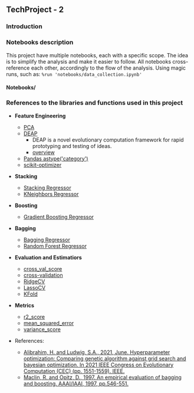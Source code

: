 TechProject - 2
------------

### Introduction

### Notebooks description

This project have multiple notebooks, each with a specific scope. The idea is to simplify the analysis and make it easier to follow.
All notebooks cross-reference each other, accordingly to the flow of the analysis. Using magic runs, such as: `%run 'notebooks/data_collection.ipynb'`

#### Notebooks/



### References to the libraries and functions used in this project

* **Feature Engineering**
  * [PCA](https://scikit-learn.org/stable/modules/generated/sklearn.decomposition.PCA.html)
  * [DEAP](https://deap.readthedocs.io/en/master/index.html)
    * DEAP is a novel evolutionary computation framework for rapid prototyping and testing of ideas.
    * [overview](https://deap.readthedocs.io/en/master/overview.html)
  * [Pandas astype('category')](https://pandas.pydata.org/pandas-docs/stable/reference/api/pandas.DataFrame.astype.html)
  * [scikit-optimizer](https://scikit-optimize.github.io/stable/auto_examples/sklearn-gridsearchcv-replacement.html)


* **Stacking**
  * [Stacking Regressor](https://scikit-learn.org/stable/modules/ensemble.html#stacking)
  * [KNeighbors Regressor](https://scikit-learn.org/stable/modules/generated/sklearn.neighbors.KNeighborsRegressor.html#sklearn.neighbors.KNeighborsRegressor)
* **Boosting**
  * [Gradient Boosting Regressor](https://scikit-learn.org/stable/modules/generated/sklearn.ensemble.GradientBoostingRegressor.html#sklearn.ensemble.GradientBoostingRegressor)
* **Bagging**
  * [Bagging Regressor](https://scikit-learn.org/stable/modules/generated/sklearn.ensemble.BaggingRegressor.html#sklearn.ensemble.BaggingRegressor)
  * [Random Forest Regressor](https://scikit-learn.org/stable/modules/generated/sklearn.ensemble.RandomForestRegressor.html#sklearn.ensemble.RandomForestRegressor)


* **Evaluation and Estimatiors**
  * [cross_val_score](https://scikit-learn.org/stable/modules/generated/sklearn.model_selection.cross_val_score.html)
  * [cross-validation](https://scikit-learn.org/stable/modules/cross_validation.html#cross-validation)
  * [RidgeCV](https://scikit-learn.org/stable/modules/generated/sklearn.linear_model.RidgeCV.html#sklearn.linear_model.RidgeCV)
  * [LassoCV](https://scikit-learn.org/stable/modules/generated/sklearn.linear_model.LassoCV.html#sklearn.linear_model.LassoCV)
  * [KFold](https://scikit-learn.org/stable/modules/generated/sklearn.model_selection.KFold.html)


* **Metrics**
  * [r2_score](https://scikit-learn.org/stable/modules/generated/sklearn.metrics.r2_score.html)
  * [mean_squared_error](https://scikit-learn.org/stable/modules/generated/sklearn.metrics.mean_squared_error.html)
  * [variance_score](https://scikit-learn.org/stable/modules/generated/sklearn.metrics.explained_variance_score.html)

* References:
  * [Alibrahim, H. and Ludwig, S.A., 2021, June. Hyperparameter optimization: Comparing genetic algorithm against grid search and bayesian optimization. In 2021 IEEE Congress on Evolutionary Computation (CEC) (pp. 1551-1559). IEEE.](https://ieeexplore.ieee.org/abstract/document/9504761)
  * [Maclin, R. and Opitz, D., 1997. An empirical evaluation of bagging and boosting. AAAI/IAAI, 1997, pp.546-551.](https://citeseerx.ist.psu.edu/document?repid=rep1&type=pdf&doi=ff298c9ad0aaf574219cb9d470a0ff9ef2f8f3ce)
